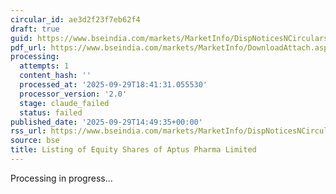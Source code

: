 ```yaml
---
circular_id: ae3d2f23f7eb62f4
draft: true
guid: https://www.bseindia.com/markets/MarketInfo/DispNoticesNCirculars.aspx?Noticeid={9C86BB21-CE7F-46F6-BC43-1ED9EDD02DE9}&noticeno=20250929-80&dt=09/29/2025&icount=80&totcount=87&flag=0
pdf_url: https://www.bseindia.com/markets/MarketInfo/DownloadAttach.aspx?id=20250929-80&attachedId=102bc283-5b5c-40a7-9a4d-a0107fea9ea2
processing:
  attempts: 1
  content_hash: ''
  processed_at: '2025-09-29T18:41:31.055530'
  processor_version: '2.0'
  stage: claude_failed
  status: failed
published_date: '2025-09-29T14:49:35+00:00'
rss_url: https://www.bseindia.com/markets/MarketInfo/DispNoticesNCirculars.aspx?Noticeid={9C86BB21-CE7F-46F6-BC43-1ED9EDD02DE9}&noticeno=20250929-80&dt=09/29/2025&icount=80&totcount=87&flag=0
source: bse
title: Listing of Equity Shares of Aptus Pharma Limited
---
```


Processing in progress...